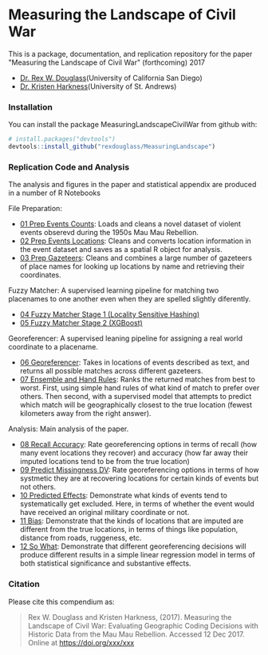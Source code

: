 
<!-- README.md is generated from README.Rmd. Please edit that file -->
Measuring the Landscape of Civil War
====================================



This is a package, documentation, and replication repository for the paper "Measuring the Landscape of Civil War" (forthcoming) 2017

-   [Dr. Rex W. Douglass](www.rexdouglass.com)(University of California San Diego)
-   [Dr. Kristen Harkness](https://kristenharkness.com/)(University of St. Andrews)

### Installation

You can install the package MeasuringLandscapeCivilWar from github with:

``` r
# install.packages("devtools")
devtools::install_github("rexdouglass/MeasuringLandscape")
```

### Replication Code and Analysis

The analysis and figures in the paper and statistical appendix are produced in a number of R Notebooks

File Preparation:

-   [01 Prep Events Counts](https://rexdouglass.github.io/MeasuringLandscape/01_prep_events_counts.nb.html): Loads and cleans a novel dataset of violent events obserevd during the 1950s Mau Mau Rebellion.
-   [02 Prep Events Locations](https://rexdouglass.github.io/MeasuringLandscape/02_prep_events_locations.nb.html): Cleans and converts location information in the event dataset and saves as a spatial R object for analysis.
-   [03 Prep Gazeteers](https://rexdouglass.github.io/MeasuringLandscape/03_prep_gazeteers.nb.html): Cleans and combines a large number of gazeteers of place names for looking up locations by name and retrieving their coordinates.

Fuzzy Matcher: A supervised learning pipeline for matching two placenames to one another even when they are spelled slightly diferently.

-   [04 Fuzzy Matcher Stage 1 (Locality Sensitive Hashing)](https://rexdouglass.github.io/MeasuringLandscape/04_fuzzy_matcher_stage_1_lsh.nb.html)
-   [05 Fuzzy Matcher Stage 2 (XGBoost)](https://rexdouglass.github.io/MeasuringLandscape/05_fuzzy_matcher_stage_2_xgboost.nb.html)

Georeferencer: A supervised leaning pipeline for assigning a real world coordinate to a placename.

-   [06 Georeferencer](https://rexdouglass.github.io/MeasuringLandscape/06_georeferencer.nb.html): Takes in locations of events described as text, and returns all possible matches across different gazeteers.
-   [07 Ensemble and Hand Rules](https://rexdouglass.github.io/MeasuringLandscape/07_ensemble_and_hand_rules.nb.html): Ranks the returned matches from best to worst. First, using simple hand rules of what kind of match to prefer over others. Then second, with a supervised model that attempts to predict which match will be geographically closest to the true location (fewest kilometers away from the right answer).

Analysis: Main analysis of the paper.

-   [08 Recall Accuracy](https://rexdouglass.github.io/MeasuringLandscape/08_recall_accuracy.nb.html): Rate georeferencing options in terms of recall (how many event locations they recover) and accuracy (how far away their imputed locations tend to be from the true location)
-   [09 Predict Missingness DV](https://rexdouglass.github.io/MeasuringLandscape/09_predict_missingness_lhs.nb.html): Rate georeferencing options in terms of how systmetic they are at recovering locations for certain kinds of events but not others.
-   [10 Predicted Effects](https://rexdouglass.github.io/MeasuringLandscape/10_predicted_effects.nb.html): Demonstrate what kinds of events tend to systematically get excluded. Here, in terms of whether the event would have received an original military coordinate or not.
-   [11 Bias](https://rexdouglass.github.io/MeasuringLandscape/11_bias.nb.html): Demonstrate that the kinds of locations that are imputed are different from the true locations, in terms of things like population, distance from roads, ruggeness, etc.
-   [12 So What](https://rexdouglass.github.io/MeasuringLandscape/12_so_what.nb.html): Demonstrate that different georeferencing decisions will produce different results in a simple linear regression model in terms of both statistical significance and substantive effects.

### Citation

Please cite this compendium as:

> Rex W. Douglass and Kristen Harkness, (2017). Measuring the Landscape of Civil War: Evaluating Geographic Coding Decisions with Historic Data from the Mau Mau Rebellion. Accessed 12 Dec 2017. Online at <https://doi.org/xxx/xxx>
